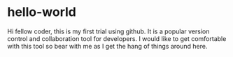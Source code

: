 # hello-world

Hi fellow coder,
this is my first trial using github. It is a popular version control and collaboration tool for developers. I would like to get comfortable with this tool so bear with me as I get the hang of things around here.
